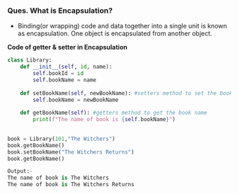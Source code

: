 ### **Ques.  What is Encapsulation?**
* Binding(or wrapping) code and data together into a single unit is known as encapsulation. One object is encapsulated from another object.

**Code of getter & setter in Encapsulation**
```python
class Library:
    def __init__(self, id, name):
        self.bookId = id
        self.bookName = name
        
    def setBookName(self, newBookName): #setters method to set the book name
        self.bookName = newBookName
        
    def getBookName(self): #getters method to get the book name
        print(f"The name of book is {self.bookName}")

        
book = Library(101,"The Witchers")
book.getBookName()
book.setBookName("The Witchers Returns")
book.getBookName()

Output:-
The name of book is The Witchers
The name of book is The Witchers Returns
```